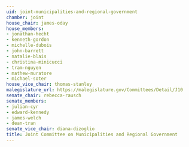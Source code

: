 ```yaml
---
uid: joint-municipalities-and-regional-government
chamber: joint
house_chair: james-oday
house_members:
- jonathan-hecht
- kenneth-gordon
- michelle-dubois
- john-barrett
- natalie-blais
- christina-minicucci
- tram-nguyen
- mathew-muratore
- michael-soter
house_vice_chair: thomas-stanley
malegislature_url: https://malegislature.gov/Committees/Detail/J10
senate_chair: rebecca-rausch
senate_members:
- julian-cyr
- edward-kennedy
- james-welch
- dean-tran
senate_vice_chair: diana-dizoglio
title: Joint Committee on Municipalities and Regional Government
---
```


